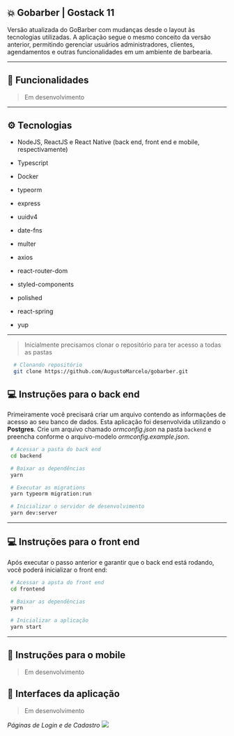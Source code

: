 ## 💥 Gobarber | Gostack 11

Versão atualizada do GoBarber com mudanças desde o layout às tecnologias utilizadas. A aplicação segue o mesmo conceito da versão anterior, permitindo gerenciar usuários administradores, clientes, agendamentos e outras funcionalidades em um ambiente de barbearia.

---

## 🚀 Funcionalidades
 > Em desenvolvimento

---

## ⚙ Tecnologias
 - NodeJS, ReactJS e React Native (back end, front end e mobile, respectivamente)
 - Typescript
 - Docker

 - typeorm
 - express
 - uuidv4
 - date-fns
 - multer
 - axios
 - react-router-dom
 - styled-components
 - polished
 - react-spring
 - yup

---

> Inicialmente precisamos clonar o repositório para ter acesso a todas as pastas
```bash
  # Clonando repositório
  git clone https://github.com/AugustoMarcelo/gobarber.git
```

## 💻 Instruções para o back end

  Primeiramente você precisará criar um arquivo contendo as informações de acesso ao seu banco de dados. Esta aplicação foi desenvolvida utilizando o **Postgres**. Crie um arquivo chamado *ormconfig.json* na pasta `backend` e preencha conforme o arquivo-modelo *ormconfig.example.json*.
  
 ```bash
  # Acessar a pasta do back end
  cd backend

  # Baixar as dependências
  yarn

  # Executar as migrations
  yarn typeorm migration:run

  # Inicializar o servidor de desenvolvimento
  yarn dev:server
 ```

---

## 💻 Instruções para o front end
 
  Após executar o passo anterior e garantir que o back end está rodando, você poderá inicializar o front end:

 ```bash
  # Acessar a apsta do front end
  cd frontend

  # Baixar as dependências
  yarn

  # Inicializar a aplicação
  yarn start
 ```

---
 
## 📱 Instruções para o mobile
  > Em desenvolvimento

## 📸 Interfaces da aplicação
  > Em desenvolvimento

*Páginas de Login e de Cadastro*
<img src="https://user-images.githubusercontent.com/11545976/79991191-5e41a300-8488-11ea-9374-1a2a75278e75.gif" />
 